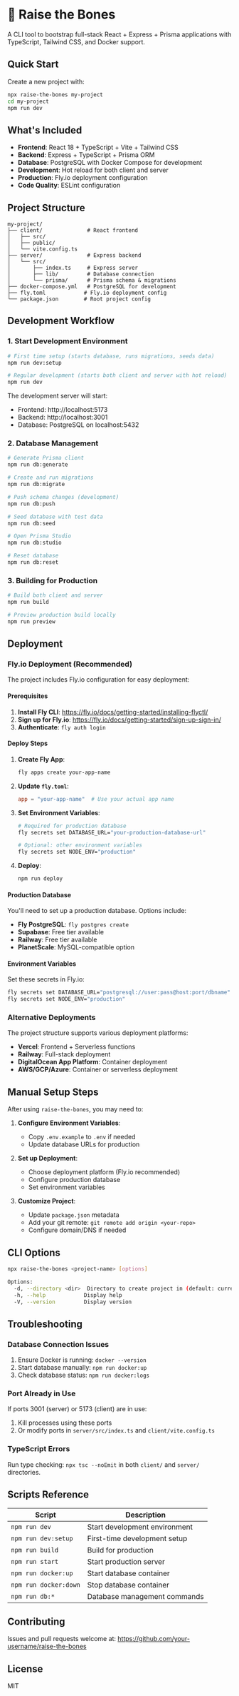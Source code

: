 # 🦴 Raise the Bones

A CLI tool to bootstrap full-stack React + Express + Prisma applications with TypeScript, Tailwind CSS, and Docker support.

## Quick Start

Create a new project with:

```bash
npx raise-the-bones my-project
cd my-project
npm run dev
```

## What's Included

- **Frontend**: React 18 + TypeScript + Vite + Tailwind CSS
- **Backend**: Express + TypeScript + Prisma ORM
- **Database**: PostgreSQL with Docker Compose for development
- **Development**: Hot reload for both client and server
- **Production**: Fly.io deployment configuration
- **Code Quality**: ESLint configuration

## Project Structure

```
my-project/
├── client/              # React frontend
│   ├── src/
│   ├── public/
│   └── vite.config.ts
├── server/              # Express backend
│   └── src/
│       ├── index.ts     # Express server
│       ├── lib/         # Database connection
│       └── prisma/      # Prisma schema & migrations
├── docker-compose.yml   # PostgreSQL for development
├── fly.toml            # Fly.io deployment config
└── package.json        # Root project config
```

## Development Workflow

### 1. Start Development Environment

```bash
# First time setup (starts database, runs migrations, seeds data)
npm run dev:setup

# Regular development (starts both client and server with hot reload)
npm run dev
```

The development server will start:
- Frontend: http://localhost:5173
- Backend: http://localhost:3001
- Database: PostgreSQL on localhost:5432

### 2. Database Management

```bash
# Generate Prisma client
npm run db:generate

# Create and run migrations
npm run db:migrate

# Push schema changes (development)
npm run db:push

# Seed database with test data
npm run db:seed

# Open Prisma Studio
npm run db:studio

# Reset database
npm run db:reset
```

### 3. Building for Production

```bash
# Build both client and server
npm run build

# Preview production build locally
npm run preview
```

## Deployment

### Fly.io Deployment (Recommended)

The project includes Fly.io configuration for easy deployment:

#### Prerequisites

1. **Install Fly CLI**: https://fly.io/docs/getting-started/installing-flyctl/
2. **Sign up for Fly.io**: https://fly.io/docs/getting-started/sign-up-sign-in/
3. **Authenticate**: `fly auth login`

#### Deploy Steps

1. **Create Fly App**:
   ```bash
   fly apps create your-app-name
   ```

2. **Update `fly.toml`**:
   ```toml
   app = "your-app-name"  # Use your actual app name
   ```

3. **Set Environment Variables**:
   ```bash
   # Required for production database
   fly secrets set DATABASE_URL="your-production-database-url"
   
   # Optional: other environment variables
   fly secrets set NODE_ENV="production"
   ```

4. **Deploy**:
   ```bash
   npm run deploy
   ```

#### Production Database

You'll need to set up a production database. Options include:

- **Fly PostgreSQL**: `fly postgres create`
- **Supabase**: Free tier available
- **Railway**: Free tier available
- **PlanetScale**: MySQL-compatible option

#### Environment Variables

Set these secrets in Fly.io:

```bash
fly secrets set DATABASE_URL="postgresql://user:pass@host:port/dbname"
fly secrets set NODE_ENV="production"
```

### Alternative Deployments

The project structure supports various deployment platforms:

- **Vercel**: Frontend + Serverless functions
- **Railway**: Full-stack deployment
- **DigitalOcean App Platform**: Container deployment
- **AWS/GCP/Azure**: Container or serverless deployment

## Manual Setup Steps

After using `raise-the-bones`, you may need to:

1. **Configure Environment Variables**:
   - Copy `.env.example` to `.env` if needed
   - Update database URLs for production

2. **Set up Deployment**:
   - Choose deployment platform (Fly.io recommended)
   - Configure production database
   - Set environment variables

3. **Customize Project**:
   - Update `package.json` metadata
   - Add your git remote: `git remote add origin <your-repo>`
   - Configure domain/DNS if needed

## CLI Options

```bash
npx raise-the-bones <project-name> [options]

Options:
  -d, --directory <dir>  Directory to create project in (default: current directory)
  -h, --help            Display help
  -V, --version         Display version
```

## Troubleshooting

### Database Connection Issues

1. Ensure Docker is running: `docker --version`
2. Start database manually: `npm run docker:up`
3. Check database status: `npm run docker:logs`

### Port Already in Use

If ports 3001 (server) or 5173 (client) are in use:
1. Kill processes using these ports
2. Or modify ports in `server/src/index.ts` and `client/vite.config.ts`

### TypeScript Errors

Run type checking: `npx tsc --noEmit` in both `client/` and `server/` directories.

## Scripts Reference

| Script | Description |
|--------|-------------|
| `npm run dev` | Start development environment |
| `npm run dev:setup` | First-time development setup |
| `npm run build` | Build for production |
| `npm run start` | Start production server |
| `npm run docker:up` | Start database container |
| `npm run docker:down` | Stop database container |
| `npm run db:*` | Database management commands |

## Contributing

Issues and pull requests welcome at: https://github.com/your-username/raise-the-bones

## License

MIT